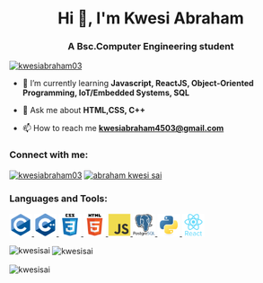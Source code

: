 <h1 align="center">Hi 👋, I'm Kwesi Abraham</h1>
<h3 align="center">A Bsc.Computer Engineering student</h3>

<p align="left"> <a href="https://twitter.com/kwesiabraham03" target="blank"><img src="https://img.shields.io/twitter/follow/kwesiabraham03?logo=twitter&style=for-the-badge" alt="kwesiabraham03" /></a> </p>

- 🌱 I’m currently learning **Javascript, ReactJS, Object-Oriented Programming, IoT/Embedded Systems, SQL**

- 💬 Ask me about **HTML,CSS, C++**

- 📫 How to reach me **kwesiabraham4503@gmail.com**

<h3 align="left">Connect with me:</h3>
<p align="left">
<a href="https://twitter.com/kwesiabraham03" target="blank"><img align="center" src="https://raw.githubusercontent.com/rahuldkjain/github-profile-readme-generator/master/src/images/icons/Social/twitter.svg" alt="kwesiabraham03" height="30" width="40" /></a>
<a href="https://linkedin.com/in/abraham kwesi sai" target="blank"><img align="center" src="https://raw.githubusercontent.com/rahuldkjain/github-profile-readme-generator/master/src/images/icons/Social/linked-in-alt.svg" alt="abraham kwesi sai" height="30" width="40" /></a>
</p>

<h3 align="left">Languages and Tools:</h3>
<p align="left"> <a href="https://www.cprogramming.com/" target="_blank" rel="noreferrer"> <img src="https://raw.githubusercontent.com/devicons/devicon/master/icons/c/c-original.svg" alt="c" width="40" height="40"/> </a> <a href="https://www.w3schools.com/cpp/" target="_blank" rel="noreferrer"> <img src="https://raw.githubusercontent.com/devicons/devicon/master/icons/cplusplus/cplusplus-original.svg" alt="cplusplus" width="40" height="40"/> </a> <a href="https://www.w3schools.com/css/" target="_blank" rel="noreferrer"> <img src="https://raw.githubusercontent.com/devicons/devicon/master/icons/css3/css3-original-wordmark.svg" alt="css3" width="40" height="40"/> </a> <a href="https://www.w3.org/html/" target="_blank" rel="noreferrer"> <img src="https://raw.githubusercontent.com/devicons/devicon/master/icons/html5/html5-original-wordmark.svg" alt="html5" width="40" height="40"/> </a> <a href="https://developer.mozilla.org/en-US/docs/Web/JavaScript" target="_blank" rel="noreferrer"> <img src="https://raw.githubusercontent.com/devicons/devicon/master/icons/javascript/javascript-original.svg" alt="javascript" width="40" height="40"/> </a> <a href="https://www.postgresql.org" target="_blank" rel="noreferrer"> <img src="https://raw.githubusercontent.com/devicons/devicon/master/icons/postgresql/postgresql-original-wordmark.svg" alt="postgresql" width="40" height="40"/> </a> <a href="https://www.python.org" target="_blank" rel="noreferrer"> <img src="https://raw.githubusercontent.com/devicons/devicon/master/icons/python/python-original.svg" alt="python" width="40" height="40"/> </a> <a href="https://reactjs.org/" target="_blank" rel="noreferrer"> <img src="https://raw.githubusercontent.com/devicons/devicon/master/icons/react/react-original-wordmark.svg" alt="react" width="40" height="40"/> </a> </p>

<p><img align="left" src="https://github-readme-stats.vercel.app/api/top-langs?username=kwesisai&show_icons=true&locale=en&layout=compact" alt="kwesisai" /></p>

<p>&nbsp;<img align="center" src="https://github-readme-stats.vercel.app/api?username=kwesisai&show_icons=true&locale=en" alt="kwesisai" /></p>

<p><img align="center" src="https://github-readme-streak-stats.herokuapp.com/?user=kwesisai&" alt="kwesisai" /></p>
